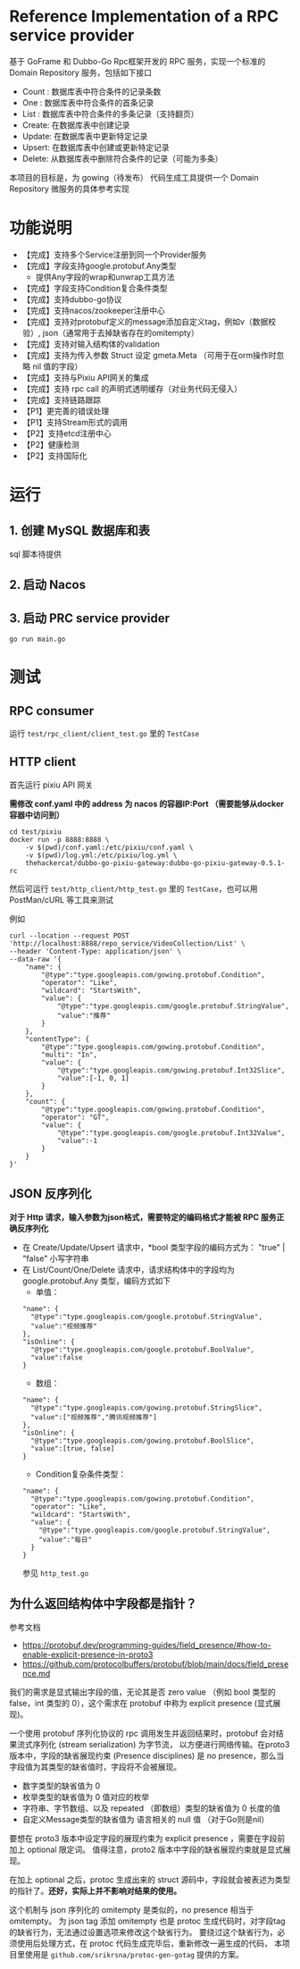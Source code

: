 # Reference Implementation of a RPC service provider

基于 GoFrame 和 Dubbo-Go Rpc框架开发的 RPC 服务，实现一个标准的 Domain Repository 服务，包括如下接口
- Count : 数据库表中符合条件的记录条数
- One   : 数据库表中符合条件的首条记录
- List  : 数据库表中符合条件的多条记录（支持翻页）
- Create: 在数据库表中创建记录
- Update: 在数据库表中更新特定记录
- Upsert: 在数据库表中创建或更新特定记录
- Delete: 从数据库表中删除符合条件的记录（可能为多条）

本项目的目标是，为 gowing（待发布） 代码生成工具提供一个 Domain Repository 微服务的具体参考实现

# 功能说明
- 【完成】支持多个Service注册到同一个Provider服务
- 【完成】字段支持google.protobuf.Any类型
    - 提供Any字段的wrap和unwrap工具方法
- 【完成】字段支持Condition复合条件类型
- 【完成】支持dubbo-go协议
- 【完成】支持nacos/zookeeper注册中心
- 【完成】支持对protobuf定义的message添加自定义tag，例如v（数据校验）, json（通常用于去掉缺省存在的omitempty）
- 【完成】支持对输入结构体的validation
- 【完成】支持为传入参数 Struct 设定 gmeta.Meta （可用于在orm操作时忽略 nil 值的字段）
- 【完成】支持与Pixiu API网关的集成
- 【完成】支持 rpc call 的声明式透明缓存（对业务代码无侵入）
- 【完成】支持链路跟踪
- 【P1】更完善的错误处理
- 【P1】支持Stream形式的调用
- 【P2】支持etcd注册中心
- 【P2】健康检测
- 【P2】支持国际化

# 运行 
## 1. 创建 MySQL 数据库和表
sql 脚本待提供 
## 2. 启动 Nacos

## 3. 启动 PRC service provider
`go run main.go`

# 测试
## RPC consumer
运行 `test/rpc_client/client_test.go` 里的 `TestCase`

## HTTP client
首先运行 pixiu API 网关

**需修改 conf.yaml 中的 address 为 nacos 的容器IP:Port （需要能够从docker容器中访问到）**

```
cd test/pixiu
docker run -p 8888:8888 \
    -v $(pwd)/conf.yaml:/etc/pixiu/conf.yaml \
    -v $(pwd)/log.yml:/etc/pixiu/log.yml \
    thehackercat/dubbo-go-pixiu-gateway:dubbo-go-pixiu-gateway-0.5.1-rc
```
然后可运行 `test/http_client/http_test.go` 里的 `TestCase`，也可以用 PostMan/cURL 等工具来测试

例如
```shell
curl --location --request POST 'http://localhost:8888/repo_service/VideoCollection/List' \
--header 'Content-Type: application/json' \
--data-raw '{
    "name": {
        "@type":"type.googleapis.com/gowing.protobuf.Condition",
        "operator": "Like",
        "wildcard": "StartsWith",
        "value": {
            "@type":"type.googleapis.com/google.protobuf.StringValue",
            "value":"推荐"
        }
    },
    "contentType": {
        "@type":"type.googleapis.com/gowing.protobuf.Condition",
        "multi": "In",
        "value": {
            "@type":"type.googleapis.com/gowing.protobuf.Int32Slice",
            "value":[-1, 0, 1]
        }
    },
    "count": {
        "@type":"type.googleapis.com/gowing.protobuf.Condition",
        "operator": "GT",
        "value": {
            "@type":"type.googleapis.com/google.protobuf.Int32Value",
            "value":-1
        }
    }
}'
```

## JSON 反序列化
**对于 Http 请求，输入参数为json格式，需要特定的编码格式才能被 RPC 服务正确反序列化**
- 在 Create/Update/Upsert 请求中，*bool 类型字段的编码方式为： "true" | "false" 小写字符串
- 在 List/Count/One/Delete 请求中，请求结构体中的字段均为 google.protobuf.Any 类型，编码方式如下
  - 单值：
  ```
  "name": {
    "@type":"type.googleapis.com/google.protobuf.StringValue",
    "value":"视频推荐"
  },
  "isOnline": {
    "@type":"type.googleapis.com/google.protobuf.BoolValue",
    "value":false
  }
  ```
  - 数组：
  ```
  "name": {
    "@type":"type.googleapis.com/gowing.protobuf.StringSlice",
    "value":["视频推荐","腾讯视频推荐"]
  },
  "isOnline": {
    "@type":"type.googleapis.com/gowing.protobuf.BoolSlice",
    "value":[true, false]
  }
  ```
  - Condition复杂条件类型：
  ```
  "name": {
    "@type":"type.googleapis.com/gowing.protobuf.Condition",
    "operator": "Like",
    "wildcard": "StartsWith",
    "value": {
      "@type":"type.googleapis.com/google.protobuf.StringValue",
      "value":"每日"
    }
  }
  ```
  参见 `http_test.go`

## 为什么返回结构体中字段都是指针？
参考文档 
- https://protobuf.dev/programming-guides/field_presence/#how-to-enable-explicit-presence-in-proto3
- https://github.com/protocolbuffers/protobuf/blob/main/docs/field_presence.md

我们的需求是显式输出字段的值，无论其是否 zero value （例如 bool 类型的 false，int 类型的 0），这个需求在 protobuf 中称为
explicit presence (显式展现)。

一个使用 protobuf 序列化协议的 rpc 调用发生并返回结果时，protobuf 会对结果流式序列化 (stream serialization) 为字节流，
以方便进行网络传输。在proto3版本中，字段的缺省展现约束 (Presence disciplines) 是 no presence，那么当字段值为其类型的缺省值时，字段将不会被展现。
- 数字类型的缺省值为 0
- 枚举类型的缺省值为 0 值对应的枚举
- 字符串、字节数组、以及 repeated （即数组）类型的缺省值为 0 长度的值
- 自定义Message类型的缺省值为 语言相关的 null 值 （对于Go则是nil）

要想在 proto3 版本中设定字段的展现约束为 explicit presence ，需要在字段前加上 optional 限定词。
值得注意，proto2 版本中字段的缺省展现约束就是显式展现。

在加上 optional 之后，protoc 生成出来的 struct 源码中，字段就会被表述为类型的指针了。**还好，实际上并不影响对结果的使用。**

这个机制与 json 序列化的 omitempty 是类似的，no presence 相当于 omitempty。
为 json tag 添加 omitempty 也是 protoc 生成代码时，对字段tag的缺省行为，无法通过设置选项来修改这个缺省行为。
要绕过这个缺省行为，必须使用后处理方式，在 protoc 代码生成完毕后，重新修改一遍生成的代码，
本项目里使用是 `github.com/srikrsna/protoc-gen-gotag` 提供的方案。